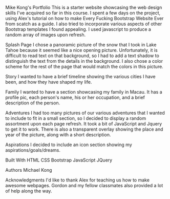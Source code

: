 Mike Kong's Portfolio
This is a starter website showcasing the web design skills I've acquired so far in this course.  I spent a few days on the project, using Alex's tutorial on how to make Every Fucking Bootstrap Website Ever from scatch as a guide.  I also tried to incorporate various aspects of other Bootstrap templates I found appealing. I used javascript to produce a random array of images upon refresh.

Splash Page
I chose a panoramic picture of the snow that I took in Lake Tahoe because it seemed like a nice opening picture.  Unfortunately, it is difficult to read text on that background, so I had to add a text shadow to distinguish the text from the details in the background.  I also chose a color scheme for the rest of the page that would match the colors in this picture.

Story
I wanted to have a brief timeline showing the various cities I have been, and how they have shaped my life.

Family
I wanted to have a section showcasing my family in Macau.  It has a profile pic, each person's name, his or her occupation, and a brief description of the person.

Adventures
I had too many pictures of our various adventures that I wanted to include to fit in a small section, so I decided to display a random assortment upon each page refresh.  It took a bit of JavaScript and Jquery to get it to work.  There is also a transparent overlay showing the place and year of the picture, along with a short description.

Aspirations
I decided to include an icon section showing my aspirations/goals/dreams.



Built With
HTML
CSS
Bootstrap
JavaScript
JQuery

Authors
Michael Kong

Acknowledgments
I'd like to thank Alex for teaching us how to make awesome webpages.  Gordon and my fellow classmates also provided a lot of help along the way.
